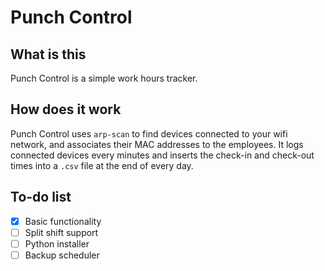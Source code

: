 # Punch Control

## What is this

Punch Control is a simple work hours tracker. 

## How does it work

Punch Control uses `arp-scan` to find devices connected to your wifi network, and associates their MAC addresses to the employees. It logs connected devices every minutes and inserts the check-in and check-out times into a `.csv` file at the end of every day.

## To-do list

- [x] Basic functionality
- [ ] Split shift support
- [ ] Python installer
- [ ] Backup scheduler
